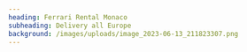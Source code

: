 ```yaml
---
heading: Ferrari Rental Monaco
subheading: Delivery all Europe
background: /images/uploads/image_2023-06-13_211823307.png
---
```

